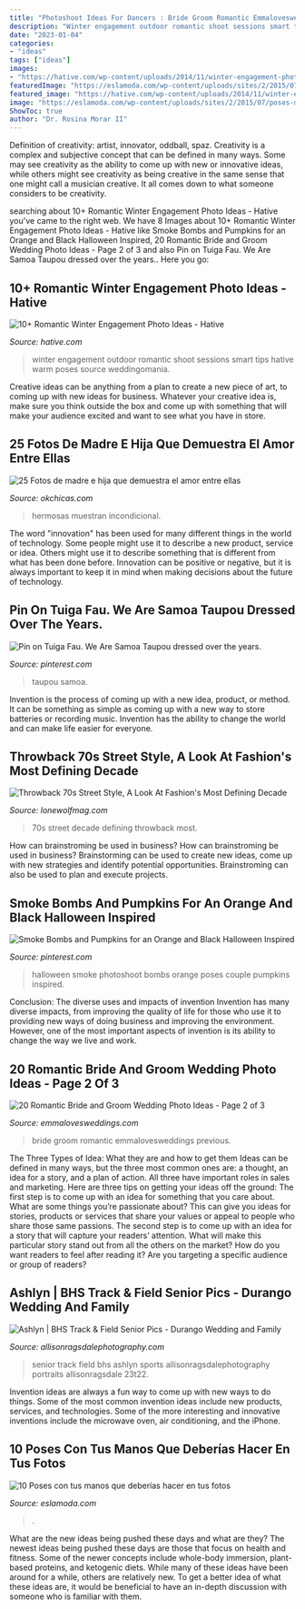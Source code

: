```yaml
---
title: "Photoshoot Ideas For Dancers : Bride Groom Romantic Emmalovesweddings Previous"
description: "Winter engagement outdoor romantic shoot sessions smart tips hative warm poses source weddingomania"
date: "2023-01-04"
categories:
- "ideas"
tags: ["ideas"]
images:
- "https://hative.com/wp-content/uploads/2014/11/winter-engagement-photo-ideas/8-winter-engagement-photo-ideas.jpg"
featuredImage: "https://eslamoda.com/wp-content/uploads/sites/2/2015/07/poses-manos4-600x856.jpg"
featured_image: "https://hative.com/wp-content/uploads/2014/11/winter-engagement-photo-ideas/8-winter-engagement-photo-ideas.jpg"
image: "https://eslamoda.com/wp-content/uploads/sites/2/2015/07/poses-manos4-600x856.jpg"
ShowToc: true
author: "Dr. Rosina Morar II"
---
```



Definition of creativity: artist, innovator, oddball, spaz.
Creativity is a complex and subjective concept that can be defined in many ways. Some may see creativity as the ability to come up with new or innovative ideas, while others might see creativity as being creative in the same sense that one might call a musician creative. It all comes down to what someone considers to be creativity.

	

		
searching about 10+ Romantic Winter Engagement Photo Ideas - Hative you've came to the right web. We have 8 Images about 10+ Romantic Winter Engagement Photo Ideas - Hative like Smoke Bombs and Pumpkins for an Orange and Black Halloween Inspired, 20 Romantic Bride and Groom Wedding Photo Ideas - Page 2 of 3 and also Pin on Tuiga Fau. We Are Samoa Taupou dressed over the years.. Here you go:
		
    
## 10+ Romantic Winter Engagement Photo Ideas - Hative

<img loading=lazy src="https://hative.com/wp-content/uploads/2014/11/winter-engagement-photo-ideas/8-winter-engagement-photo-ideas.jpg" onerror="this.onerror=null;this.src='https://tse3.mm.bing.net/th?id=OIP.6dEU46Saaqnl5MT6QloPFQHaLH&amp;pid=15.1';" alt="10+ Romantic Winter Engagement Photo Ideas - Hative">

_Source: hative.com_

>winter engagement outdoor romantic shoot sessions smart tips hative warm poses source weddingomania. 

	

Creative ideas can be anything from a plan to create a new piece of art, to coming up with new ideas for business. Whatever your creative idea is, make sure you think outside the box and come up with something that will make your audience excited and want to see what you have in store.

    
## 25 Fotos De Madre E Hija Que Demuestra El Amor Entre Ellas

<img loading=lazy src="https://www.okchicas.com/wp-content/uploads/2015/02/hermosas-fotos-madre-e-hija-2.jpg" onerror="this.onerror=null;this.src='https://tse2.mm.bing.net/th?id=OIP.5p_FVHdH64Tes2HoDYmf8wHaLO&amp;pid=15.1';" alt="25 Fotos de madre e hija que demuestra el amor entre ellas">

_Source: okchicas.com_

>hermosas muestran incondicional. 

	

The word "innovation" has been used for many different things in the world of technology. Some people might use it to describe a new product, service or idea. Others might use it to describe something that is different from what has been done before. Innovation can be positive or negative, but it is always important to keep it in mind when making decisions about the future of technology.

    
## Pin On Tuiga Fau. We Are Samoa Taupou Dressed Over The Years.

<img loading=lazy src="https://i.pinimg.com/736x/1e/79/7e/1e797e4bb99140e1bfa87294f0719659.jpg" onerror="this.onerror=null;this.src='https://tse2.mm.bing.net/th?id=OIP.agdGaz9sgIgQuDoCH_cUogHaKI&amp;pid=15.1';" alt="Pin on Tuiga Fau. We Are Samoa Taupou dressed over the years.">

_Source: pinterest.com_

>taupou samoa. 

	

Invention is the process of coming up with a new idea, product, or method. It can be something as simple as coming up with a new way to store batteries or recording music. Invention has the ability to change the world and can make life easier for everyone.

    
## Throwback 70s Street Style, A Look At Fashion&#039;s Most Defining Decade

<img loading=lazy src="https://static-wp.lonewolfmag.com/54b0cd0cebb5df8f8f07c79885a2dfba.jpg" onerror="this.onerror=null;this.src='https://tse4.mm.bing.net/th?id=OIP.VLDNDOu134-PB8eYhaLfugAAAA&amp;pid=15.1';" alt="Throwback 70s Street Style, A Look At Fashion&#039;s Most Defining Decade">

_Source: lonewolfmag.com_

>70s street decade defining throwback most. 

	

How can brainstroming be used in business?
How can brainstroming be used in business? Brainstorming can be used to create new ideas, come up with new strategies and identify potential opportunities. Brainstroming can also be used to plan and execute projects.

    
## Smoke Bombs And Pumpkins For An Orange And Black Halloween Inspired

<img loading=lazy src="https://i.pinimg.com/736x/98/99/13/9899130b73de33fcdc0e2704ef87397d.jpg" onerror="this.onerror=null;this.src='https://tse4.mm.bing.net/th?id=OIP.hxZxKp9tGKfAJy84QGCf2wHaKX&amp;pid=15.1';" alt="Smoke Bombs and Pumpkins for an Orange and Black Halloween Inspired">

_Source: pinterest.com_

>halloween smoke photoshoot bombs orange poses couple pumpkins inspired. 

	

Conclusion: The diverse uses and impacts of invention
Invention has many diverse impacts, from improving the quality of life for those who use it to providing new ways of doing business and improving the environment. However, one of the most important aspects of invention is its ability to change the way we live and work.

    
## 20 Romantic Bride And Groom Wedding Photo Ideas - Page 2 Of 3

<img loading=lazy src="http://emmalovesweddings.com/wp-content/uploads/2017/11/bride-and-groom-attires-wedding-photo-ideas.jpg" onerror="this.onerror=null;this.src='https://tse2.mm.bing.net/th?id=OIP.PmQCeQV68bG45mgH588q6wHaLH&amp;pid=15.1';" alt="20 Romantic Bride and Groom Wedding Photo Ideas - Page 2 of 3">

_Source: emmalovesweddings.com_

>bride groom romantic emmalovesweddings previous. 

	

The Three Types of Idea: What they are and how to get them
Ideas can be defined in many ways, but the three most common ones are: a thought, an idea for a story, and a plan of action. All three have important roles in sales and marketing. Here are three tips on getting your ideas off the ground: 
The first step is to come up with an idea for something that you care about. What are some things you’re passionate about? This can give you ideas for stories, products or services that share your values or appeal to people who share those same passions. 
The second step is to come up with an idea for a story that will capture your readers’ attention. What will make this particular story stand out from all the others on the market? How do you want readers to feel after reading it? Are you targeting a specific audience or group of readers?

    
## Ashlyn | BHS Track &amp; Field Senior Pics - Durango Wedding And Family

<img loading=lazy src="https://allisonragsdalephotography.com/wp-content/uploads/2013/08/allisonragsdalephotography-1152.jpg" onerror="this.onerror=null;this.src='https://tse2.mm.bing.net/th?id=OIP.FMMkVk8bu0PSZCytKMCb9gHaLI&amp;pid=15.1';" alt="Ashlyn | BHS Track &amp; Field Senior Pics - Durango Wedding and Family">

_Source: allisonragsdalephotography.com_

>senior track field bhs ashlyn sports allisonragsdalephotography portraits allisonragsdale 23t22. 

	

Invention ideas are always a fun way to come up with new ways to do things. Some of the most common invention ideas include new products, services, and technologies. Some of the more interesting and innovative inventions include the microwave oven, air conditioning, and the iPhone.

    
## 10 Poses Con Tus Manos Que Deberías Hacer En Tus Fotos

<img loading=lazy src="https://eslamoda.com/wp-content/uploads/sites/2/2015/07/poses-manos4-600x856.jpg" onerror="this.onerror=null;this.src='https://tse1.mm.bing.net/th?id=OIP.zqtp0KTU4pV83WY7Esj5iAHaKk&amp;pid=15.1';" alt="10 Poses con tus manos que deberías hacer en tus fotos">

_Source: eslamoda.com_

>. 

	

What are the new ideas being pushed these days and what are they?
The newest ideas being pushed these days are those that focus on health and fitness. Some of the newer concepts include whole-body immersion, plant-based proteins, and ketogenic diets. While many of these ideas have been around for a while, others are relatively new. To get a better idea of what these ideas are, it would be beneficial to have an in-depth discussion with someone who is familiar with them.

